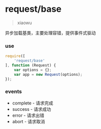 # request/base

> xiaowu

异步加载基类，主要处理容错，提供事件式驱动

### use

```js
require([
    'request/base'
], function (Request) {
    var options = {};
    var app = new Request(options);
});
```

### events

* complete - 请求完成
* success - 请求成功
* error - 请求出错
* abort - 请求取消